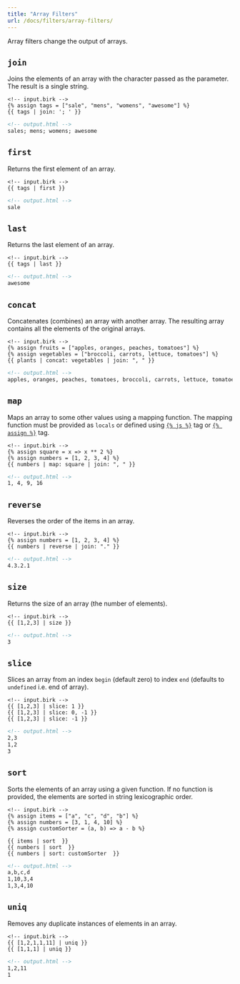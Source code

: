 ```yaml
---
title: "Array Filters"
url: /docs/filters/array-filters/
---
```


Array filters change the output of arrays.


## `join`

Joins the elements of an array with the character passed as the parameter. The result is a single string.

``` birk
<!-- input.birk -->
{% assign tags = ["sale", "mens", "womens", "awesome"] %}
{{ tags | join: '; ' }}
```
``` html
<!-- output.html -->
sales; mens; womens; awesome
```

## `first`

Returns the first element of an array.

``` birk
<!-- input.birk -->
{{ tags | first }}
```
``` html
<!-- output.html -->
sale
```

## `last`

Returns the last element of an array.
``` birk
<!-- input.birk -->
{{ tags | last }}
```
``` html
<!-- output.html -->
awesome
```

## `concat`

Concatenates (combines) an array with another array. The resulting array contains all the elements of the original arrays.

``` birk
<!-- input.birk -->
{% assign fruits = ["apples, oranges, peaches, tomatoes"] %}
{% assign vegetables = ["broccoli, carrots, lettuce, tomatoes"] %}
{{ plants | concat: vegetables | join: ", " }}
```
``` html
<!-- output.html -->
apples, oranges, peaches, tomatoes, broccoli, carrots, lettuce, tomatoes
```

## `map`

Maps an array to some other values using a mapping function. The mapping function must be provided as `locals` or defined using [`{% js %}`](../../tags/theme-tags#js) tag or [`{% assign %}`](../../tags/variable-tags#assign) tag.

``` birk
<!-- input.birk -->
{% assign square = x => x ** 2 %}
{% assign numbers = [1, 2, 3, 4] %}
{{ numbers | map: square | join: ", " }}
```
``` html
<!-- output.html -->
1, 4, 9, 16
```

## `reverse`

Reverses the order of the items in an array.

``` birk
<!-- input.birk -->
{% assign numbers = [1, 2, 3, 4] %}
{{ numbers | reverse | join: "." }}
```
``` html
<!-- output.html -->
4.3.2.1
```

## `size`

Returns the size of an array (the number of elements).

``` birk
<!-- input.birk -->
{{ [1,2,3] | size }}
```
``` html
<!-- output.html -->
3
```

## `slice`

Slices an array from an index `begin` (default zero) to index `end` (defaults to `undefined` i.e. end of array).

``` birk
<!-- input.birk -->
{{ [1,2,3] | slice: 1 }}
{{ [1,2,3] | slice: 0, -1 }}
{{ [1,2,3] | slice: -1 }}
```
``` html
<!-- output.html -->
2,3
1,2
3
```

## `sort`

Sorts the elements of an array using a given function. If no function is provided, the elements are sorted in string lexicographic order.

``` birk
<!-- input.birk -->
{% assign items = ["a", "c", "d", "b"] %}
{% assign numbers = [3, 1, 4, 10] %}
{% assign customSorter = (a, b) => a - b %}

{{ items | sort  }}
{{ numbers | sort  }}
{{ numbers | sort: customSorter  }}
```
``` html
<!-- output.html -->
a,b,c,d
1,10,3,4
1,3,4,10
```

## `uniq`

Removes any duplicate instances of elements in an array.

``` birk
<!-- input.birk -->
{{ [1,2,1,1,11] | uniq }}
{{ [1,1,1] | uniq }}
```
``` html
<!-- output.html -->
1,2,11
1
```
